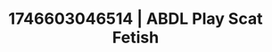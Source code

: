 ---
categories:
- Erotic audiobooks
- AI-generated
- Cosplay
- Virtual lover intimacy
- Erotic dream roleplay
- Romantasy erotica
- ASMR
- Erotic close-up
image: /assets/images/1746603046514.jpg
layout: post
seo:
  description: Featured content with artistic ABDL Play, Scat Fetish. HD images available.
  keywords: ABDL Play, Scat Fetish
  og_image: /assets/images/1746603046514.jpg
  schema_type: VisualArtwork
tags:
- '#1746603046514'
- ABDL Play
- Scat Fetish
title: 1746603046514 | ABDL Play Scat Fetish
---
